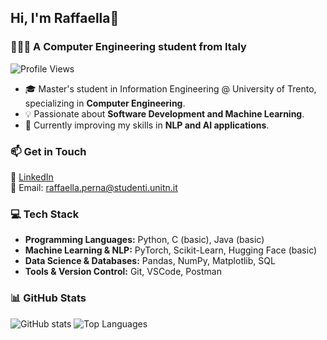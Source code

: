 ## Hi, I'm Raffaella👋

### 👩🏻‍💻 A Computer Engineering student from Italy
![Profile Views](https://komarev.com/ghpvc/?username=raffaa&color=blue)

<!--
**raffaa/raffaa** is a ✨ _special_ ✨ repository because its `README.md` (this file) appears on your GitHub profile.

Here are some ideas to get you started:

- 🔭 I’m currently working on ...
- 🌱 I’m currently learning ...
- 👯 I’m looking to collaborate on ...
- 🤔 I’m looking for help with ...
- 💬 Ask me about ...
- 📫 How to reach me: ...
- 😄 Pronouns: ...
- ⚡ Fun fact: ...
-->

- 🎓 Master's student in Information Engineering @ University of Trento, specializing in **Computer Engineering**.  
- 💡 Passionate about **Software Development and Machine Learning**.  
- 🌱 Currently improving my skills in **NLP and AI applications**.


### 📫 Get in Touch  
🔗 [LinkedIn](https://www.linkedin.com/in/raffaella-perna/)  
📧 Email: raffaella.perna@studenti.unitn.it


### 💻 Tech Stack  
- **Programming Languages:** Python, C (basic), Java (basic)  
- **Machine Learning & NLP:** PyTorch, Scikit-Learn, Hugging Face (basic)  
- **Data Science & Databases:** Pandas, NumPy, Matplotlib, SQL
- **Tools & Version Control:** Git, VSCode, Postman  


### 📊 GitHub Stats 
![GitHub stats](https://github-readme-stats.vercel.app/api?username=raffaa&show_icons=true&theme=tokyonight)  ![Top Languages](https://github-readme-stats.vercel.app/api/top-langs/?username=raffaa&layout=compact&theme=tokyonight)  

